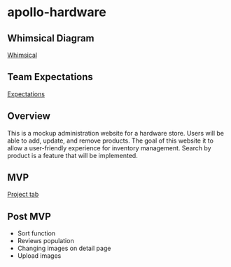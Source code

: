 # apollo-hardware

## Whimsical Diagram
[Whimsical](https://whimsical.com/RrPAhmnuHjmNd2UB6gq5G4)

## Team Expectations
[Expectations](https://docs.google.com/document/d/1EqrELGlPaVEkOt8tv5RfaHm3nOpZOvgpZVJZpZja6Kg/edit?usp=sharing)

## Overview 
This is a mockup administration website for a hardware store. Users will be able to add, update, and remove products. The goal of this website it to allow a user-friendly experience for inventory management. Search by product is a feature that will be implemented. 

## MVP
[Project tab](https://github.com/AprilShenk/apollo-hardware/projects)

## Post MVP
- Sort function
- Reviews population
- Changing images on detail page
- Upload images